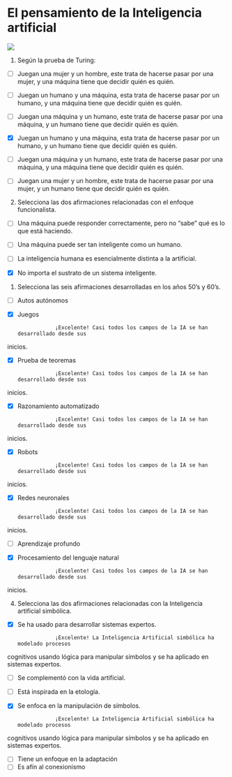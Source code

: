 # El pensamiento de la Inteligencia artificial
![](https://d3njjcbhbojbot.cloudfront.net/api/utilities/v1/imageproxy/https://coursera-course-photos.s3.amazonaws.com/06/4dc8b0c34911e8b3252b010550cce3/Marca-de-navegacion.png?auto=format%2Ccompress&dpr=1&w=256&h=32)

1. Según la prueba de Turing:    

- [ ] Juegan una mujer y un hombre, este trata de hacerse
pasar por una mujer, y una máquina tiene que decidir quién es quién.
- [ ] Juegan un humano y una máquina, esta trata de
hacerse pasar por un humano, y una máquina tiene que decidir quién es quién.
- [ ] Juegan una máquina y un humano, este trata de
hacerse pasar por una máquina, y un humano tiene que decidir quién es quién.
- [x] Juegan un humano y una máquina, esta trata de hacerse pasar por un humano, y un humano tiene que decidir quién es quién.
- [ ] Juegan una máquina y un humano, este trata de
hacerse pasar por una máquina, y una máquina tiene que decidir quién es quién.
- [ ] Juegan una mujer y un hombre, este trata de hacerse
pasar por una mujer, y un humano tiene que decidir quién es quién.


2. Selecciona
las dos afirmaciones relacionadas con el enfoque funcionalista.    

- [ ] Una máquina puede responder correctamente, pero no
“sabe” qué es lo que está haciendo.
- [ ] Una máquina puede ser tan inteligente como un
humano.
- [ ] La inteligencia humana es esencialmente distinta a
la artificial.   
- [x] No importa el sustrato de un sistema inteligente.


1. Selecciona
las seis afirmaciones desarrolladas en los años 50’s y 60’s.    

- [ ] Autos autónomos
- [x] Juegos

                  ¡Excelente! Casi todos los campos de la IA se han desarrollado desde sus
inicios.    
- [x] Prueba de teoremas

                  ¡Excelente! Casi todos los campos de la IA se han desarrollado desde sus
inicios.    
- [x] Razonamiento automatizado

                  ¡Excelente! Casi todos los campos de la IA se han desarrollado desde sus
inicios.    
- [x] Robots

                  ¡Excelente! Casi todos los campos de la IA se han desarrollado desde sus
inicios.    
- [x] Redes neuronales

                  ¡Excelente! Casi todos los campos de la IA se han desarrollado desde sus
inicios.    
- [ ] Aprendizaje profundo
- [x] Procesamiento del lenguaje natural

                  ¡Excelente! Casi todos los campos de la IA se han desarrollado desde sus
inicios.    

4. Selecciona
las dos afirmaciones relacionadas con la Inteligencia artificial simbólica.

- [x] Se ha usado para desarrollar sistemas expertos.

                  ¡Excelente! La Inteligencia Artificial simbólica ha modelado procesos
cognitivos usando lógica para manipular símbolos y se ha aplicado en sistemas
expertos.    
- [ ] Se complementó con la vida artificial.
- [ ] Está inspirada en la etología.
- [x] Se enfoca en la manipulación de símbolos.

                  ¡Excelente! La Inteligencia Artificial simbólica ha modelado procesos
cognitivos usando lógica para manipular símbolos y se ha aplicado en sistemas
expertos.    
- [ ] Tiene un enfoque en la adaptación
- [ ] Es afín al conexionismo

